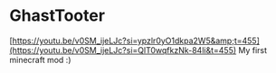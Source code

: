 # GhastTooter
[https://youtu.be/v0SM_ijeLJc?si=ypzlr0yO1dkpa2W5&amp;t=455](https://youtu.be/v0SM_ijeLJc?si=QlT0wqfkzNk-84li&t=455)
My first minecraft mod :)
